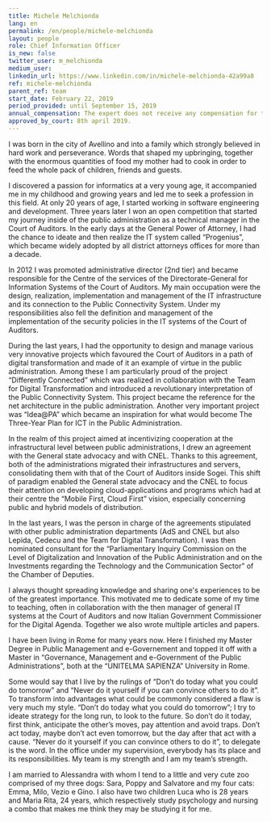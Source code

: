```yaml
---
title: Michele Melchionda
lang: en
permalink: /en/people/michele-melchionda
layout: people
role: Chief Information Officer
is_new: false
twitter_user: m_melchionda
medium_user:
linkedin_url: https://www.linkedin.com/in/michele-melchionda-42a99a8
ref: michele-melchionda
parent_ref: team
start_date: February 22, 2019
period_provided: until September 15, 2019
annual_compensation: The expert does not receive any compensation for the carrying out of his task in the Team.
approved_by_court: 8th april 2019.
---
```

 
I was born in the city of Avellino and into a family which strongly believed in hard work and perseverance. Words that shaped my upbringing, together with the enormous quantities of food my mother had to cook in order to feed the whole pack of children, friends and guests.

I discovered a passion for informatics at a very young age, it accompanied me in my childhood and growing years and led me to seek a profession in this field. At only 20 years of age, I started working in software engineering and development.
Three years later I won an open competition that started my journey inside of the public administration as a technical manager in the Court of Auditors. In the early days at the General Power of Attorney, I had the chance to ideate and then realize the IT system called “Progenius”, which became widely adopted by all district attorneys offices for more than a decade.

In 2012 I was promoted administrative director (2nd tier) and became responsible for the Centre of the services of the Directorate-General for Information Systems of the Court of Auditors. My main occupation were the design, realization, implementation and management of the IT infrastructure and its connection to the Public Connectivity System. Under my responsibilities also fell the definition and management of the implementation of the security policies in the IT systems of the Court of Auditors.

During the last years, I had the opportunity to design and manage various very innovative projects which favoured the Court of Auditors in a path of digital transformation and made of it an example of virtue in the public administration. Among these I am particularly proud of the project “Differently Connected” which was realized in collaboration with the Team for Digital Transformation and introduced a revolutionary interpretation of the Public Connectivity System. This project became the reference for the net architecture in the public administration. Another very important project was “Idea@PA” which became an inspiration for what would become The Three-Year Plan for ICT in the Public Administration.

In the realm of this project aimed at incentivizing cooperation at the infrastructural level between public administrations, I drew an agreement with the General state advocacy and with CNEL. Thanks to this agreement, both of the administrations migrated their infrastructures and servers, consolidating them with that of the Court of Auditors inside Sogei. This shift of paradigm enabled the General state advocacy and the CNEL to focus their attention on developing cloud-applications and programs which had at their centre the “Mobile First, Cloud First” vision, especially concerning public and hybrid models of distribution.

In the last years, I was the person in charge of the agreements stipulated with other public administration departments (AdS and CNEL but also Lepida, Cedecu and the Team for Digital Transformation). I was then nominated consultant for the “Parliamentary Inquiry Commission on the Level of Digitalization and Innovation of the Public Administration and on the Investments regarding the Technology and the Communication Sector” of the Chamber of Deputies.

I always thought spreading knowledge and sharing one's experiences to be of the greatest importance. This motivated me to dedicate some of my time to teaching, often in collaboration with the then manager of general IT systems at the Court of Auditors and now Italian Government Commissioner for the Digital Agenda. Together we also wrote multiple articles and papers.

I have been living in Rome for many years now. Here I finished my Master Degree in Public Management and e-Governement and topped it off with a Master in “Governance, Management and e-Government of the Public Administrations”, both at the “UNITELMA SAPIENZA” University in Rome.

Some would say that I live by the rulings of “Don’t do today what you could do tomorrow” and “Never do it yourself if you can convince others to do it”. To transform into advantages what could be commonly considered a flaw is very much my style. 
“Don’t do today what you could do tomorrow”; I try to ideate strategy for the long run, to look to the future. So don’t do it today, first think, anticipate the other’s moves, pay attention and avoid traps. Don’t act today, maybe don’t act even tomorrow, but the day after that act with a cause.
“Never do it yourself if you can convince others to do it”, to delegate is the word. In the office under my supervision, everybody has its place and its responsibilities. My team is my strength and I am my team’s strength. 

I am married to Alessandra with whom I tend to a little and very cute zoo comprised of my three dogs: Sara, Poppy and Salvatore and my four cats: Emma, Milo, Vezio e Gino. I also have two children Luca who is 28 years and Maria Rita, 24 years, which respectively study psychology and nursing a combo that makes me think they may be studying it for me. 
